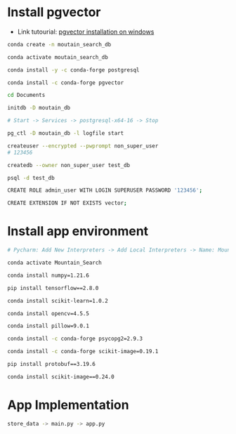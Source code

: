 # Install pgvector

- Link tutourial: [ pgvector installation on windows ](https://www.youtube.com/watch?v=YoQZRKjgBkU&ab_channel=KantikAI)

```bash
conda create -n moutain_search_db

conda activate moutain_search_db

conda install -y -c conda-forge postgresql

conda install -c conda-forge pgvector

cd Documents

initdb -D moutain_db

# Start -> Services -> postgresql-x64-16 -> Stop

pg_ctl -D moutain_db -l logfile start

createuser --encrypted --pwprompt non_super_user
# 123456

createdb --owner non_super_user test_db

psql -d test_db

CREATE ROLE admin_user WITH LOGIN SUPERUSER PASSWORD '123456';

CREATE EXTENSION IF NOT EXISTS vector;
```

# Install app environment
```bash
# Pycharm: Add New Interpreters -> Add Local Interpreters -> Name: Mountain_Search -> Type: Conda -> Python version: 3.9

conda activate Mountain_Search

conda install numpy=1.21.6

pip install tensorflow==2.8.0

conda install scikit-learn=1.0.2

conda install opencv=4.5.5

conda install pillow=9.0.1

conda install -c conda-forge psycopg2=2.9.3

conda install -c conda-forge scikit-image=0.19.1

pip install protobuf==3.19.6

conda install scikit-image==0.24.0
```

# App Implementation
```bash
store_data -> main.py -> app.py
```